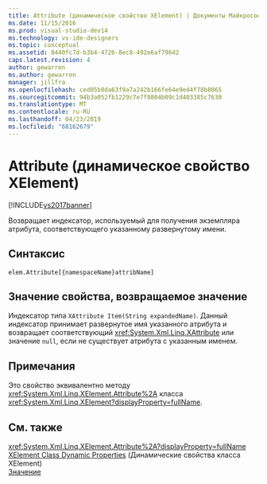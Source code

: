 ```yaml
---
title: Attribute (динамическое свойство XElement) | Документы Майкрософт
ms.date: 11/15/2016
ms.prod: visual-studio-dev14
ms.technology: vs-ide-designers
ms.topic: conceptual
ms.assetid: 8440fc7d-b3b4-4726-8ec8-492e6af79642
caps.latest.revision: 4
author: gewarren
ms.author: gewarren
manager: jillfra
ms.openlocfilehash: ced05b8da63f9a7a242b166fe64e9e44f78b8065
ms.sourcegitcommit: 94b3a052fb1229c7e7f8804b09c1d403385c7630
ms.translationtype: MT
ms.contentlocale: ru-RU
ms.lasthandoff: 04/23/2019
ms.locfileid: "68162679"
---
```

# <a name="attribute-xelement-dynamic-property"></a>Attribute (динамическое свойство XElement)
[!INCLUDE[vs2017banner](../includes/vs2017banner.md)]

Возвращает индексатор, используемый для получения экземпляра атрибута, соответствующего указанному развернутому имени.  
  
## <a name="syntax"></a>Синтаксис  
  
```  
elem.Attribute[{namespaceName}attribName]  
```  
  
## <a name="property-valuereturn-value"></a>Значение свойства, возвращаемое значение  
 Индексатор типа `XAttribute Item(String expandedName)`. Данный индексатор принимает развернутое имя указанного атрибута и возвращает соответствующий <xref:System.Xml.Linq.XAttribute> или значение `null`, если не существует атрибута с указанным именем.  
  
## <a name="remarks"></a>Примечания  
 Это свойство эквивалентно методу <xref:System.Xml.Linq.XElement.Attribute%2A> класса <xref:System.Xml.Linq.XElement?displayProperty=fullName>.  
  
## <a name="see-also"></a>См. также  
 <xref:System.Xml.Linq.XElement.Attribute%2A?displayProperty=fullName>   
 [XElement Class Dynamic Properties](../designers/xelement-class-dynamic-properties.md)  (Динамические свойства класса XElement)  
 [Значение](../designers/value-xattribute-dynamic-property.md)
